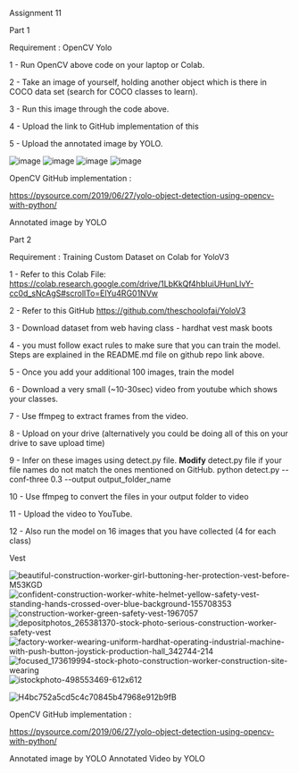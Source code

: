 Assignment 11

Part 1 

Requirement : OpenCV Yolo

1 - Run OpenCV  above code on your laptop or Colab. 

2 - Take an image of yourself, holding another object which is there in COCO data set (search for COCO classes to learn). 

3 - Run this image through the code above. 

4 - Upload the link to GitHub implementation of this

5 - Upload the annotated image by YOLO. 


![image](https://user-images.githubusercontent.com/70502759/146763671-73ca19e0-1627-4cea-8898-53c6c096e358.png)
![image](https://user-images.githubusercontent.com/70502759/146763758-d7822744-81d3-49e6-8a36-f988522f559b.png)
![image](https://user-images.githubusercontent.com/70502759/146763799-b090a263-2c9d-4ddf-9480-b5e4bd509250.png)
![image](https://user-images.githubusercontent.com/70502759/146763844-cd398b2b-ba2a-4a29-a7a1-3355de260e0d.png)


OpenCV GitHub implementation : 

https://pysource.com/2019/06/27/yolo-object-detection-using-opencv-with-python/

Annotated image by YOLO


Part 2 

Requirement : Training Custom Dataset on Colab for YoloV3

1 - Refer to this Colab File:  https://colab.research.google.com/drive/1LbKkQf4hbIuiUHunLlvY-cc0d_sNcAgS#scrollTo=ElYu4RG01NVw

2 - Refer to this GitHub  https://github.com/theschoolofai/YoloV3

3 - Download dataset from web having class -  hardhat vest mask boots

4 - you must follow exact rules to make sure that you can train the model. Steps are explained in the README.md file on github repo link above.

5 - Once you add your additional 100 images, train the model

6 - Download a very small (~10-30sec) video from youtube which shows your classes. 

7 - Use ffmpeg to extract frames from the video. 

8 - Upload on your drive (alternatively you could be doing all of this on your drive to save upload time)

9 -  Infer on these images using detect.py file. **Modify** detect.py file if your file names do not match the ones mentioned on GitHub. 
     python detect.py --conf-three 0.3 --output output_folder_name
     
10 - Use  ffmpeg  to convert the files in your output folder to video

11 - Upload the video to YouTube. 

12 - Also run the model on 16 images that you have collected (4 for each class)

Vest

![beautiful-construction-worker-girl-buttoning-her-protection-vest-before-M53KGD](https://user-images.githubusercontent.com/70502759/146811155-dd45f831-a575-4ce0-92ec-f0d6b5c717a4.jpg)
![confident-construction-worker-white-helmet-yellow-safety-vest-standing-hands-crossed-over-blue-background-155708353](https://user-images.githubusercontent.com/70502759/146811179-5402cb25-160b-40bc-821c-738e3ec7d1bd.jpg)
![construction-worker-green-safety-vest-1967057](https://user-images.githubusercontent.com/70502759/146811213-0d6dfa82-d093-4468-9497-d162ea93a18e.jpg)
![depositphotos_265381370-stock-photo-serious-construction-worker-safety-vest](https://user-images.githubusercontent.com/70502759/146811241-9ab5e71c-e825-4b7d-917f-81655cbd3064.jpg)
![factory-worker-wearing-uniform-hardhat-operating-industrial-machine-with-push-button-joystick-production-hall_342744-214](https://user-images.githubusercontent.com/70502759/146811273-89fef0ef-501e-456d-9b71-ed384463e034.jpg)
![focused_173619994-stock-photo-construction-worker-construction-site-wearing](https://user-images.githubusercontent.com/70502759/146811302-d325c15b-d5d6-4dc0-93dd-7ec8526b4350.jpg)
![istockphoto-498553469-612x612](https://user-images.githubusercontent.com/70502759/146811357-6d05b940-157a-4c74-b893-1f70547bf0e4.jpg)



![H4bc752a5cd5c4c70845b47968e912b9fB](https://user-images.githubusercontent.com/70502759/146811319-7e31b5c8-4d30-42e9-8900-253e59b40635.jpg)




OpenCV GitHub implementation : 

https://pysource.com/2019/06/27/yolo-object-detection-using-opencv-with-python/

Annotated image by YOLO
Annotated Video by YOLO


